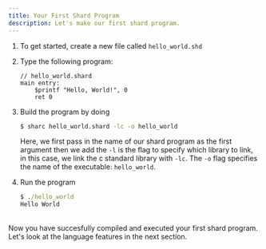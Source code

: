 ```yaml
---
title: Your First Shard Program
description: Let's make our first shard program.
---
```

1. To get started, create a new file called `hello_world.shd`

2. Type the following program:
    ```shard
    // hello_world.shard
    main entry:
        $printf "Hello, World!", 0
        ret 0
    ```

3. Build the program by doing
    ```bash
    $ sharc hello_world.shard -lc -o hello_world
    ```
    Here, we first pass in the name of our shard program as the first argument then we add the `-l` is the flag to
    specify which library to link, in this case, we link the c standard library with `-lc`. The
    `-o` flag specifies the name of the executable: `hello_world`.

4. Run the program
    ```cmd
    $ ./hello_world
    Hello World
    ```
<br>
Now you have succesfully compiled and executed your first shard program.
Let's look at the language features in the next section.